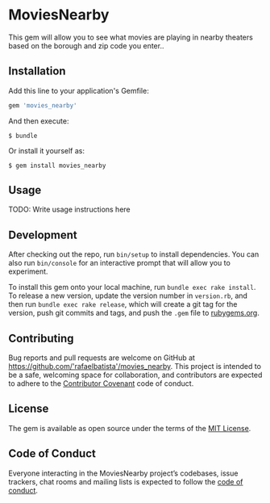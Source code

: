 # MoviesNearby

This gem will allow you to see what movies are playing in nearby theaters based on the borough and zip code you enter..

## Installation

Add this line to your application's Gemfile:

```ruby
gem 'movies_nearby'
```

And then execute:

    $ bundle

Or install it yourself as:

    $ gem install movies_nearby

## Usage

TODO: Write usage instructions here

## Development

After checking out the repo, run `bin/setup` to install dependencies. You can also run `bin/console` for an interactive prompt that will allow you to experiment.

To install this gem onto your local machine, run `bundle exec rake install`. To release a new version, update the version number in `version.rb`, and then run `bundle exec rake release`, which will create a git tag for the version, push git commits and tags, and push the `.gem` file to [rubygems.org](https://rubygems.org).

## Contributing

Bug reports and pull requests are welcome on GitHub at https://github.com/'rafaelbatista'/movies_nearby. This project is intended to be a safe, welcoming space for collaboration, and contributors are expected to adhere to the [Contributor Covenant](http://contributor-covenant.org) code of conduct.

## License

The gem is available as open source under the terms of the [MIT License](https://opensource.org/licenses/MIT).

## Code of Conduct

Everyone interacting in the MoviesNearby project’s codebases, issue trackers, chat rooms and mailing lists is expected to follow the [code of conduct](https://github.com/'rafaelbatista'/movies_nearby/blob/master/CODE_OF_CONDUCT.md).
